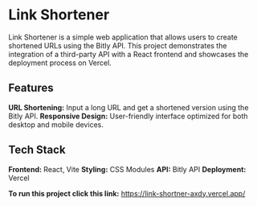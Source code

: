 # Link Shortener

Link Shortener is a simple web application that allows users to create shortened URLs using the Bitly API. This project demonstrates the integration of a third-party API with a React frontend and showcases the deployment process on Vercel.

## Features
**URL Shortening:** Input a long URL and get a shortened version using the Bitly API.
**Responsive Design:** User-friendly interface optimized for both desktop and mobile devices.

## Tech Stack
**Frontend:** React, Vite
**Styling:** CSS Modules
**API:** Bitly API
**Deployment:** Vercel

**To run this project click this link:**
https://link-shortner-axdy.vercel.app/

